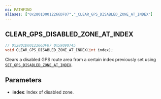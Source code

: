 ```yaml
---
ns: PATHFIND
aliases: ["0x2801D0012266DF07","_CLEAR_GPS_DISABLED_ZONE_AT_INDEX"]
---
```

## CLEAR_GPS_DISABLED_ZONE_AT_INDEX

```c
// 0x2801D0012266DF07 0x59090745
void CLEAR_GPS_DISABLED_ZONE_AT_INDEX(int index);
```

Clears a disabled GPS route area from a certain index previously set using [`SET_GPS_DISABLED_ZONE_AT_INDEX`](#_0xD0BC1C6FB18EE154).

## Parameters
* **index**: Index of disabled zone.

